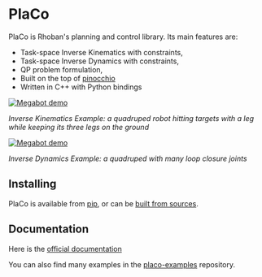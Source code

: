 # PlaCo

PlaCo is Rhoban's planning and control library.
Its main features are:

* Task-space Inverse Kinematics with constraints,
* Task-space Inverse Dynamics with constraints,
* QP problem formulation,
* Built on the top of [pinocchio](https://github.com/stack-of-tasks/pinocchio)
* Written in C++ with Python bindings

[![Megabot demo](https://github.com/Rhoban/placo-examples/blob/master/kinematics/videos/quadruped_targets.gif?raw=true)](https://github.com/Rhoban/placo-examples/blob/master/kinematics/videos/quadruped_targets.mp4?raw=true)

*Inverse Kinematics Example: a quadruped robot hitting targets with a leg while keeping its three legs on the ground*

[![Megabot demo](https://github.com/Rhoban/placo-examples/blob/master/dynamics/videos/megabot.gif?raw=true)](https://github.com/Rhoban/placo-examples/blob/master/dynamics/videos/megabot.mp4?raw=true)

*Inverse Dynamics Example: a quadruped with many loop closure joints*

## Installing

PlaCo is available from [pip](https://placo.readthedocs.io/en/latest/basics/installation_pip.html),
or can be [built from sources](https://placo.readthedocs.io/en/latest/basics/installation_source.html).

## Documentation

Here is the [official documentation](https://placo.readthedocs.io/en/latest/)

You can also find many examples in the [placo-examples](https://github.com/rhoban/placo-examples)
repository.
